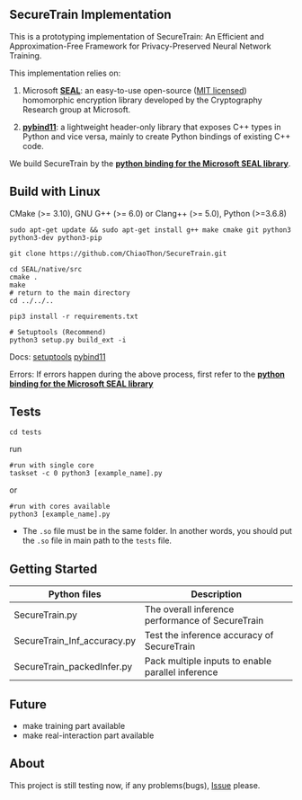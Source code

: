 ## SecureTrain Implementation

This is a prototyping implementation of SecureTrain: An Efficient and Approximation-Free Framework for Privacy-Preserved Neural Network Training.

This implementation relies on: 

1. Microsoft [**SEAL**](https://github.com/microsoft/SEAL): an easy-to-use open-source ([MIT licensed](https://github.com/microsoft/SEAL/blob/master/LICENSE)) homomorphic encryption library developed by the Cryptography Research group at Microsoft.

2. [**pybind11**](https://github.com/pybind/pybind11): a lightweight header-only library that exposes C++ types in Python and vice versa, mainly to create Python bindings of existing C++ code.

We build SecureTrain by the [**python binding for the Microsoft SEAL library**](https://github.com/Huelse/SEAL-Python).

## Build with Linux
CMake (>= 3.10), GNU G++ (>= 6.0) or Clang++ (>= 5.0), Python (>=3.6.8)

`sudo apt-get update && sudo apt-get install g++ make cmake git python3 python3-dev python3-pip`

`git clone https://github.com/ChiaoThon/SecureTrain.git`

```shell
cd SEAL/native/src
cmake .
make
# return to the main directory
cd ../../..

pip3 install -r requirements.txt

# Setuptools (Recommend)
python3 setup.py build_ext -i
```

Docs: [setuptools](https://docs.python.org/3/distutils/configfile.html) [pybind11](https://pybind11.readthedocs.io/en/master/index.html)

Errors: If errors happen during the above process, first refer to the [**python binding for the Microsoft SEAL library**](https://github.com/Huelse/SEAL-Python)

## Tests

`cd tests`

run

```shell
#run with single core
taskset -c 0 python3 [example_name].py
```
 
or

```shell
#run with cores available
python3 [example_name].py
```

* The `.so` file must be in the same folder. In another words, you should put the `.so` file in main path to the `tests` file. 



## Getting Started
| Python files     | Description                                                  |
| ---------------- | ------------------------------------------------------------ |
| SecureTrain.py   | The overall inference performance of SecureTrain|
| SecureTrain_Inf_accuracy.py  | Test the inference accuracy of SecureTrain |
| SecureTrain_packedInfer.py  | Pack multiple inputs to enable parallel inference |



## Future
* make training part available
* make real-interaction part available


## About
This project is still testing now, if any problems(bugs), [Issue](https://github.com/ChiaoThon/SecureTrain/issues) please.


